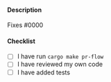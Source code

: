 #### Description

<!-- Please include a summary of the change. -->

Fixes #0000 <!-- replace with issue number or remove if not applicable -->

#### Checklist

<!-- For further details, please read CONTRIBUTING.md -->

- [ ] I have run `cargo make pr-flow`
- [ ] I have reviewed my own code
- [ ] I have added tests
  <!-- If this is a bug fix, these tests will fail if the bug is present (to stop it from cropping up again) -->
  <!-- If this is a feature, my tests prove that the feature works -->
